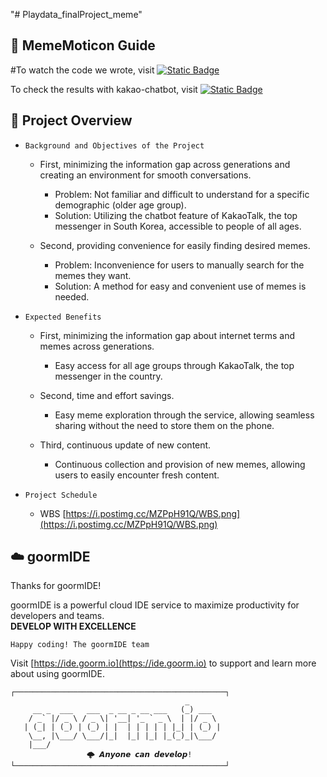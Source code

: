 "# Playdata_finalProject_meme" 


## 🔧 MemeMoticon Guide

#To watch the code we wrote, visit
<a href="https://goor.me/5UmwQNiEXRPhvofXA">
<img alt="Static Badge" src="https://img.shields.io/badge/GoormIDE-brightgreen?style=plastic">
</a>

To check the results with kakao-chatbot, visit 
<a href="https://pf.kakao.com/_UKjcxj">
<img alt="Static Badge" src="https://img.shields.io/badge/KakaoChatbot-yellow?style=plastic">
</a>


## 🚀 Project Overview

* `Background and Objectives of the Project`
	* First, minimizing the information gap across generations and creating an environment for smooth conversations.
        * Problem: Not familiar and difficult to understand for a specific demographic (older age group).
        * Solution: Utilizing the chatbot feature of KakaoTalk, the top messenger in South Korea, accessible to people of all ages.

	* Second, providing convenience for easily finding desired memes.
        * Problem: Inconvenience for users to manually search for the memes they want.
        * Solution: A method for easy and convenient use of memes is needed.

* `Expected Benefits`
    * First, minimizing the information gap about internet terms and memes across generations.
        * Easy access for all age groups through KakaoTalk, the top messenger in the country.

	* Second, time and effort savings.
        * Easy meme exploration through the service, allowing seamless sharing without the need to store them on the phone.

	* Third, continuous update of new content.
        * Continuous collection and provision of new memes, allowing users to easily encounter fresh content.

* `Project Schedule`
    * WBS [https://i.postimg.cc/MZPpH91Q/WBS.png](https://i.postimg.cc/MZPpH91Q/WBS.png)


## ☁️ goormIDE
Thanks for goormIDE!

goormIDE is a powerful cloud IDE service to maximize productivity for developers and teams.  
**DEVELOP WITH EXCELLENCE**  

`Happy coding! The goormIDE team`

Visit [https://ide.goorm.io](https://ide.goorm.io) to support and learn more about using goormIDE.  

```
┌───────────────────────────────────────────────┐
                                       _       
     __ _  ___   ___  _ __ _ __ ___   (_) ___  
    / _` |/ _ \ / _ \| '__| '_ ` _ \  | |/ _ \ 
   | (_| | (_) | (_) | |  | | | | | |_| | (_) |
    \__, |\___/ \___/|_|  |_| |_| |_(_)_|\___/ 
    |___/                                      
			     🌩 𝘼𝙣𝙮𝙤𝙣𝙚 𝙘𝙖𝙣 𝙙𝙚𝙫𝙚𝙡𝙤𝙥!
└───────────────────────────────────────────────┘
```
